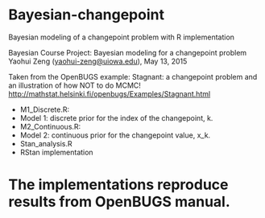 # Bayesian-changepoint
Bayesian modeling of a changepoint problem with R implementation

Bayesian Course Project: Bayesian modeling for a changepoint problem
Yaohui Zeng (yaohui-zeng@uiowa.edu), May 13, 2015

Taken from the OpenBUGS example:
      Stagnant: a changepoint problem and an illustration of how NOT
      to do MCMC!
      http://mathstat.helsinki.fi/openbugs/Examples/Stagnant.html

* M1_Discrete.R: 
 * Model 1: discrete prior for the index of the changepoint, k.
* M2_Continuous.R:
 * Model 2: continuous prior for the changepoint value, x_k.
* Stan_analysis.R
 * RStan implementation

# The implementations reproduce results from OpenBUGS manual.
